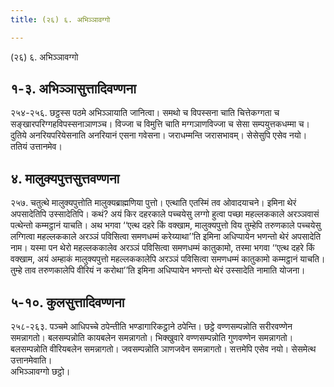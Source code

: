 ```yaml
---
title: (२६) ६. अभिञ्ञावग्गो

---
```

(२६) ६. अभिञ्ञावग्गो  


## १-३. अभिञ्ञासुत्तादिवण्णना

२५४-२५६. छट्ठस्स पठमे अभिञ्ञायाति जानित्वा। समथो च विपस्सना चाति चित्तेकग्गता च सङ्खारपरिग्गहविपस्सनाञाणञ्च। विज्जा च विमुत्ति चाति मग्गञाणविज्जा च सेसा सम्पयुत्तकधम्मा च। दुतिये अनरियपरियेसनाति अनरियानं एसना गवेसना। जराधम्मन्ति जरासभावम्। सेसेसुपि एसेव नयो। ततियं उत्तानमेव।  


## ४. मालुक्यपुत्तसुत्तवण्णना

२५७. चतुत्थे मालुक्यपुत्तोति मालुक्यब्राह्मणिया पुत्तो। एत्थाति एतस्मिं तव ओवादयाचने। इमिना थेरं अपसादेतिपि उस्सादेतिपि। कथं? अयं किर दहरकाले पच्चयेसु लग्गो हुत्वा पच्छा महल्लककाले अरञ्ञवासं पत्थेन्तो कम्मट्ठानं याचति। अथ भगवा ‘‘एत्थ दहरे किं वक्खाम, मालुक्यपुत्तो विय तुम्हेपि तरुणकाले पच्चयेसु लग्गित्वा महल्लककाले अरञ्ञं पविसित्वा समणधम्मं करेय्याथा’’ति इमिना अधिप्पायेन भणन्तो थेरं अपसादेति नाम। यस्मा पन थेरो महल्लककालेव अरञ्ञं पविसित्वा समणधम्मं कातुकामो, तस्मा भगवा ‘‘एत्थ दहरे किं वक्खाम, अयं अम्हाकं मालुक्यपुत्तो महल्लककालेपि अरञ्ञं पविसित्वा समणधम्मं कातुकामो कम्मट्ठानं याचति। तुम्हे ताव तरुणकालेपि वीरियं न करोथा’’ति इमिना अधिप्पायेन भणन्तो थेरं उस्सादेति नामाति योजना।  


## ५-१०. कुलसुत्तादिवण्णना

२५८-२६३. पञ्चमे आधिपच्चे ठपेन्तीति भण्डागारिकट्ठाने ठपेन्ति। छट्ठे वण्णसम्पन्नोति सरीरवण्णेन समन्नागतो। बलसम्पन्नोति कायबलेन समन्नागतो। भिक्खुवारे वण्णसम्पन्नोति गुणवण्णेन समन्नागतो। बलसम्पन्नोति वीरियबलेन समन्नागतो। जवसम्पन्नोति ञाणजवेन समन्नागतो। सत्तमेपि एसेव नयो। सेसमेत्थ उत्तानमेवाति।  
अभिञ्ञावग्गो छट्ठो।  